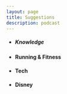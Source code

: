 ```yaml
---
layout: page
title: Suggestions
description: podcast
---
```

* ##### Knowledge
* #### Running & Fitness
* #### Tech
* #### Disney
